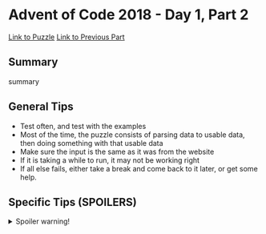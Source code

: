 # Advent of Code 2018 - Day 1, Part 2

[Link to Puzzle](https://adventofcode.com/2018/day/1#part2)
[Link to Previous Part](https://github.com/CodingAP/unofficial-aoc-syllabus/blob/main/years/2018/day1/part1.md)

## Summary
summary

## General Tips
- Test often, and test with the examples
- Most of the time, the puzzle consists of parsing data to usable data, then doing something with that usable data
- Make sure the input is the same as it was from the website
- If it is taking a while to run, it may not be working right
- If all else fails, either take a break and come back to it later, or get some help.

## Specific Tips (SPOILERS)
<details> <summary>Spoiler warning!</summary>

specific tips

</details>